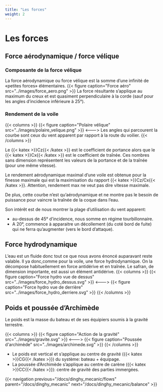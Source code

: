 ```yaml
---
title: "Les forces"
weight: 2
---
```


# Les forces

## Force aérodynamique / force vélique

### Composante de la force vélique
La force aérodynamique ou force vélique est la somme d’une infinité de «petites forces» élémentaires.
{{< figure caption="Force aéro" src="../images/force_aero.png" >}}
La force résultante s’applique au maximum du creux et est quasiment perpendiculaire à la corde (sauf pour les angles d’incidence inférieure à 25°).

### Rendement de la voile
{{< columns >}}
{{< figure caption="Polaire vélique" src="../images/polaire_velique.png" >}}
<--->
Les angles qui parcourent la courbe sont ceux du vent apparent par rapport à la route du voilier.
{{< /columns >}}

Le {{< katex >}}Cz{{< /katex >}} est le coefficient de portance alors que le {{< katex >}}Cx{{< /katex >}} est le coefficient de traînée.
Ces nombres sans dimension représentent les valeurs de la portance et de la traînée (pour une même vitesse).

Le rendement aérodynamique maximal d’une voile est obtenue pour la finesse maximale qui est la maximisation du rapport {{< katex >}}Cz/Cx{{< /katex >}}. Attention, rendement max ne veut pas dire vitesse maximale.

De plus, cette courbe n’est qu’aérodynamique et ne montre pas le besoin de puissance pour vaincre la traînée de la coque dans l’eau.

Son intérêt est de nous montrer la plage d’utilisation du vent apparent:

- au-dessus de 45° d’incidence, nous somme en régime tourbillonnaire.
- A 20°, commence à apparaitre un décollement (du coté bord de fuite) qui ne ferra qu’augmenter (vers le bord d’attaque).

## Force hydrodynamique

L’eau est un fluide donc tout ce que nous avons énoncé auparavant reste valable. Il ya donc,comme pour la voile, une force hydrodynamique. On la décompose habituellement en force antidérive et en traînée.
Le safran, de dimension importante, est aussi un élément antidérive.
{{< columns >}}
{{< figure caption="Force hydro vue de dessus" src="../images/force_hydro_dessus.svg" >}}
<--->
{{< figure caption="Force hydro vue de derrière" src="../images/force_hydro_derriere.svg" >}}
{{< /columns >}}

## Poids et poussée d’Archimède
Le poids est la masse du bateau et de ses équipiers soumis à la gravité terrestre.

{{< columns >}}
{{< figure caption="Action de la gravité" src="../images/gravite.svg" >}}
<--->
{{< figure caption="Poussée d'archimède" src="../images/archimede.svg" >}}
{{< /columns >}}

- Le poids est vertical et s’applique au centre de gravité ({{< katex >}}CG{{< /katex >}}) du système: bateau + équipage.
- La poussée d’Archimède s’applique au centre de carène ({{< katex >}}CC{{< /katex >}}): centre de gravité des parties immergées.

{{< navigation previous="/docs/dinghy_mecanic/flows" parent="/docs/dinghy_mecanic" next="/docs/dinghy_mecanic/balance" >}}
